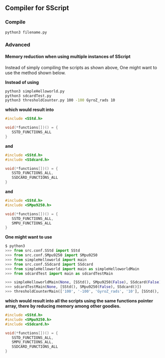 ## Compiler for SScript

### Compile

```bash
python3 filename.py
```

### Advanced

#### Memory reduction when using multiple instances of SScript

Instead of simply compiling the scripts as shown above, One might want to use the method shown below.

**Instead of using**
```bash
python3 simpleHelloworld.py
python3 sdcardTest.py
python3 thresholdCounter.py 100 -100 GyroZ_rads 10
```
**which would result into**
```c++
#include <SStd.h>

void(*functions[])() = {
   SSTD_FUNCTIONS_ALL
}
```
**and**
```c++
#include <SStd.h>
#include <SSdcard.h>

void(*functions[])() = {
   SSTD_FUNCTIONS_ALL,
   SSDCARD_FUNCTIONS_ALL
}
```
**and**
```c++
#include <SStd.h>
#include <SMpu9250.h>

void(*functions[])() = {
   SSTD_FUNCTIONS_ALL,
   SMPU_FUNCTIONS_ALL
}
```
**One might want to use**
```python
$ python3
>>> from src.conf.SStd import SStd
>>> from src.conf.SMpu9250 import SMpu9250
>>> from simpleHelloworld import main
>>> from src.conf.SSdcard import SSdcard
>>> from simpleHelloworld import main as simpleHelloworldMain
>>> from sdcardTest import main as sdcardTestMain

>>> simpleHelloworldMain(None, [SStd(), SMpu9250(False), SSdcard(False)])
>>> sdcardTestMain(None, [SStd(), SMpu9250(False), SSdcard()])
>>> thresholdCounterMain(['100', '-100', 'GyroZ_rads', '10'], [SStd(), SMpu9250(), SSdcard(False)])
```
**which would result into all the scripts using the same functions pointer array, there by reducing memory among other goodies.**
```c++
#include <SStd.h>
#include <SMpu9250.h>
#include <SSdcard.h>

void(*functions[])() = {
   SSTD_FUNCTIONS_ALL,
   SMPU_FUNCTIONS_ALL,
   SSDCARD_FUNCTIONS_ALL
}
```
